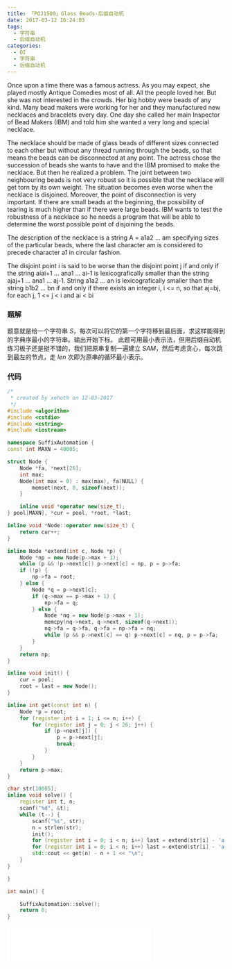 ```yaml
---
title: 「POJ1509」Glass Beads-后缀自动机
date: 2017-03-12 16:24:03
tags:
  - 字符串
  - 后缀自动机
categories:
  - OI
  - 字符串
  - 后缀自动机
---
```

Once upon a time there was a famous actress. As you may expect, she played mostly Antique Comedies most of all. All the people loved her. But she was not interested in the crowds. Her big hobby were beads of any kind. Many bead makers were working for her and they manufactured new necklaces and bracelets every day. One day she called her main Inspector of Bead Makers (IBM) and told him she wanted a very long and special necklace. 

The necklace should be made of glass beads of different sizes connected to each other but without any thread running through the beads, so that means the beads can be disconnected at any point. The actress chose the succession of beads she wants to have and the IBM promised to make the necklace. But then he realized a problem. The joint between two neighbouring beads is not very robust so it is possible that the necklace will get torn by its own weight. The situation becomes even worse when the necklace is disjoined. Moreover, the point of disconnection is very important. If there are small beads at the beginning, the possibility of tearing is much higher than if there were large beads. IBM wants to test the robustness of a necklace so he needs a program that will be able to determine the worst possible point of disjoining the beads. 

The description of the necklace is a string A = a1a2 ... am specifying sizes of the particular beads, where the last character am is considered to precede character a1 in circular fashion. 

The disjoint point i is said to be worse than the disjoint point j if and only if the string aiai+1 ... ana1 ... ai-1 is lexicografically smaller than the string ajaj+1 ... ana1 ... aj-1. String a1a2 ... an is lexicografically smaller than the string b1b2 ... bn if and only if there exists an integer i, i <= n, so that aj=bj, for each j, 1 <= j < i and ai < bi
<!-- more -->

### 题解
题意就是给一个字符串 $S$，每次可以将它的第一个字符移到最后面，求这样能得到的字典序最小的字符串。输出开始下标。
此题可用最小表示法，但用后缀自动机练习板子还是挺不错的，我们把原串复制一遍建立 $SAM$，然后考虑贪心，每次跳到最左的节点，走 $len$ 次即为原串的循环最小表示。

### 代码
``` cpp
/*
 * created by xehoth on 12-03-2017
 */
#include <algorithm>
#include <cstdio>
#include <cstring>
#include <iostream>

namespace SuffixAutomation {
const int MAXN = 40005;

struct Node {
    Node *fa, *next[26];
    int max;
    Node(int max = 0) : max(max), fa(NULL) {
        memset(next, 0, sizeof(next));
    } 

    inline void *operator new(size_t);
} pool[MAXN], *cur = pool, *root, *last;

inline void *Node::operator new(size_t) {
    return cur++;
}

inline Node *extend(int c, Node *p) {
    Node *np = new Node(p->max + 1);
    while (p && !p->next[c]) p->next[c] = np, p = p->fa;
    if (!p) {
        np->fa = root;
    } else {
        Node *q = p->next[c];
        if (q->max == p->max + 1) {
            np->fa = q;
        } else {
            Node *nq = new Node(p->max + 1);
            memcpy(nq->next, q->next, sizeof(q->next));
            nq->fa = q->fa, q->fa = np->fa = nq;
            while (p && p->next[c] == q) p->next[c] = nq, p = p->fa;
        }
    }
    return np;
}

inline void init() {
    cur = pool;
    root = last = new Node();
}

inline int get(const int n) {
    Node *p = root;
    for (register int i = 1; i <= n; i++) {
        for (register int j = 0; j < 26; j++) {
            if (p->next[j]) {
                p = p->next[j];
                break;
            }
        }
    }
    return p->max;
}

char str[10005];
inline void solve() {
    register int t, n;
    scanf("%d", &t);
    while (t--) {
        scanf("%s", str);
        n = strlen(str);
        init();
        for (register int i = 0; i < n; i++) last = extend(str[i] - 'a', last);
        for (register int i = 0; i < n; i++) last = extend(str[i] - 'a', last);
        std::cout << get(n) - n + 1 << "\n";
    }
}

}

int main() {

    SuffixAutomation::solve();
    return 0;
}
```
<iframe frameborder="no" border="0" marginwidth="0" marginheight="0" width=330 height=86 src="//music.163.com/outchain/player?type=2&id=836330&auto=1&height=66"></iframe>
